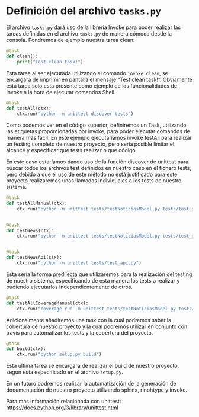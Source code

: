 
# Definición del archivo ``` tasks.py ```
El archivo ```tasks.py``` dará uso de la librería Invoke para poder realizar las tareas definidas en el archivo ```tasks.py``` de manera cómoda desde la consola. Pondremos de ejemplo nuestra tarea clean:
``` python
@task
def clean():
    print("Test clean task!")
```
Esta tarea al ser ejecutada utilizando el comando ``` invoke clean ```, se encargará de imprimir en pantalla el mensaje “Test clean task!”. Obviamente esta tarea solo esta presente como ejemplo de las funcionalidades de Invoke a la hora de ejecutar comandos Shell.

``` python
@task
def testAll(ctx):
    ctx.run("python -m unittest discover tests")
```

Como podemos ver en el código superior, definiremos un Task, utilizando las etiquetas proporcionadas por invoke, para poder ejecutar comandos de manera más fácil. En este ejemplo ejecutaríamos invoke testAll para realizar un testing completo de nuestro proyecto, pero sería posible limitar el alcance y especificar que tests realizar o que código 

En este caso estaríamos dando uso de la función discover de unittest para buscar todos los archivos test definidos en nuestro caso en el fichero tests, pero debido a que el uso de este método no está justificado para este proyecto realizaremos unas llamadas individuales a los tests de nuestro sistema.

``` python
@task
def testAllManual(ctx):
    ctx.run("python -m unittest tests/testNoticiasModel.py tests/test_gestornoticias.py tests/test_api.py")
    

@task
def testNews(ctx):
    ctx.run("python -m unittest tests/testNoticiasModel.py tests/test_gestornoticias.py")


@task
def testNewsApi(ctx):
    ctx.run("python -m unittest tests/test_api.py")
```

Esta sería la forma predilecta que utilizaremos para la realización del testing de nuestro sistema, especificando de esta manera los tests a realizar y pudiendo ejecutarlos independientemente de otros.


``` python
@task
def testAllCoverageManual(ctx):
    ctx.run("coverage run -m unittest tests/testNoticiasModel.py tests/test_gestornoticias.py tests/test_api.py")
 ```
 
Adicionalmente añadiremos una task con la cual podremos saber la cobertura de nuestro proyecto y la cual podremos utilizar en conjunto con travis para automatizar los tests y la cobertura del proyecto.
``` python
@task
def build(ctx):
    ctx.run("python setup.py build")
```

Esta última tarea se encargará de realizar el build de nuestro proyecto, según esta especificado en el archivo ``` setup.py ```.

En un futuro podremos realizar la automatización de la generación de documentación de nuestro proyecto utilizando sphinx, rinohtype y invoke.

Para más información relacionada con unittest: https://docs.python.org/3/library/unittest.html